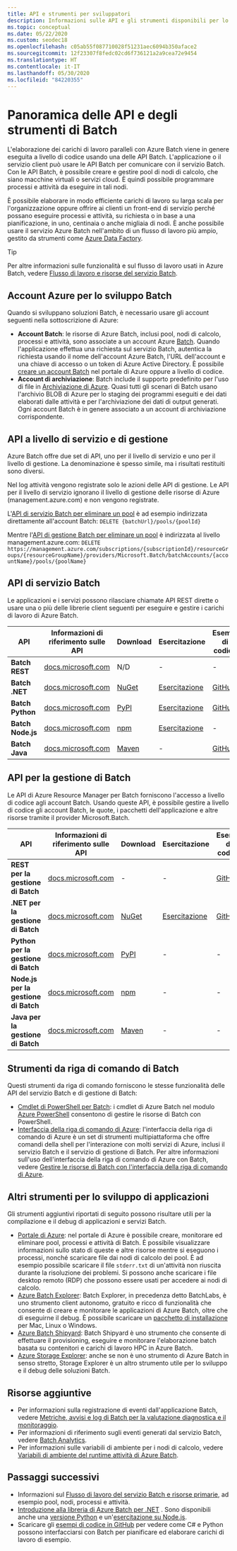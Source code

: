 ```yaml
---
title: API e strumenti per sviluppatori
description: Informazioni sulle API e gli strumenti disponibili per lo sviluppo di soluzioni con il servizio Azure Batch.
ms.topic: conceptual
ms.date: 05/22/2020
ms.custom: seodec18
ms.openlocfilehash: c05ab55f087710028f51231aec6094b350aface2
ms.sourcegitcommit: 12f23307f8fedc02cd6f736121a2a9cea72e9454
ms.translationtype: HT
ms.contentlocale: it-IT
ms.lasthandoff: 05/30/2020
ms.locfileid: "84220355"
---
```

# <a name="overview-of-batch-apis-and-tools"></a>Panoramica delle API e degli strumenti di Batch

L'elaborazione dei carichi di lavoro paralleli con Azure Batch viene in genere eseguita a livello di codice usando una delle API Batch. L'applicazione o il servizio client può usare le API Batch per comunicare con il servizio Batch. Con le API Batch, è possibile creare e gestire pool di nodi di calcolo, che siano macchine virtuali o servizi cloud. È quindi possibile programmare processi e attività da eseguire in tali nodi.

È possibile elaborare in modo efficiente carichi di lavoro su larga scala per l'organizzazione oppure offrire ai clienti un front-end di servizio perché possano eseguire processi e attività, su richiesta o in base a una pianificazione, in uno, centinaia o anche migliaia di nodi. È anche possibile usare il servizio Azure Batch nell'ambito di un flusso di lavoro più ampio, gestito da strumenti come [Azure Data Factory](../data-factory/transform-data-using-dotnet-custom-activity.md?toc=%2fazure%2fbatch%2ftoc.json).

> [!TIP]
> Per altre informazioni sulle funzionalità e sul flusso di lavoro usati in Azure Batch, vedere [Flusso di lavoro e risorse del servizio Batch](batch-service-workflow-features.md).

## <a name="azure-accounts-for-batch-development"></a>Account Azure per lo sviluppo Batch

Quando si sviluppano soluzioni Batch, è necessario usare gli account seguenti nella sottoscrizione di Azure:

- **Account Batch**: le risorse di Azure Batch, inclusi pool, nodi di calcolo, processi e attività, sono associate a un account Azure [Batch](accounts.md). Quando l'applicazione effettua una richiesta sul servizio Batch, autentica la richiesta usando il nome dell'account Azure Batch, l'URL dell'account e una chiave di accesso o un token di Azure Active Directory. È possibile [creare un account Batch](batch-account-create-portal.md) nel portale di Azure oppure a livello di codice.
- **Account di archiviazione**: Batch include il supporto predefinito per l'uso di file in [Archiviazione di Azure](../storage/index.yml). Quasi tutti gli scenari di Batch usano l'archivio BLOB di Azure per lo staging dei programmi eseguiti e dei dati elaborati dalle attività e per l'archiviazione dei dati di output generati. Ogni account Batch è in genere associato a un account di archiviazione corrispondente.

## <a name="service-level-and-management-level-apis"></a>API a livello di servizio e di gestione

Azure Batch offre due set di API, uno per il livello di servizio e uno per il livello di gestione. La denominazione è spesso simile, ma i risultati restituiti sono diversi.

Nel log attività vengono registrate solo le azioni delle API di gestione. Le API per il livello di servizio ignorano il livello di gestione delle risorse di Azure (management.azure.com) e non vengono registrate.

L'[API di servizio Batch per eliminare un pool](https://docs.microsoft.com/rest/api/batchservice/pool/delete) è ad esempio indirizzata direttamente all'account Batch: `DELETE {batchUrl}/pools/{poolId}`

Mentre l'[API di gestione Batch per eliminare un pool](https://docs.microsoft.com/rest/api/batchmanagement/pool/delete) è indirizzata al livello management.azure.com: `DELETE https://management.azure.com/subscriptions/{subscriptionId}/resourceGroups/{resourceGroupName}/providers/Microsoft.Batch/batchAccounts/{accountName}/pools/{poolName}`

## <a name="batch-service-apis"></a>API di servizio Batch

Le applicazioni e i servizi possono rilasciare chiamate API REST dirette o usare una o più delle librerie client seguenti per eseguire e gestire i carichi di lavoro di Azure Batch.

| API | Informazioni di riferimento sulle API | Download | Esercitazione | Esempi di codice | Altre informazioni |
| --- | --- | --- | --- | --- | --- |
| **Batch REST** |[docs.microsoft.com](https://docs.microsoft.com/rest/api/batchservice/) |N/D |- |- | [Versioni supportate](/rest/api/batchservice/batch-service-rest-api-versioning) |
| **Batch .NET** |[docs.microsoft.com](https://docs.microsoft.com/dotnet/api/overview/azure/batch?view=azure-dotnet) |[NuGet](https://www.nuget.org/packages/Microsoft.Azure.Batch/) |[Esercitazione](tutorial-parallel-dotnet.md) |[GitHub](https://github.com/Azure-Samples/azure-batch-samples/tree/master/CSharp) | [Note sulla versione](https://aka.ms/batch-net-dataplane-changelog) |
| **Batch Python** |[docs.microsoft.com](https://docs.microsoft.com/python/api/overview/azure/batch/client?view=azure-python) |[PyPI](https://pypi.org/project/azure-batch/) |[Esercitazione](tutorial-parallel-python.md)|[GitHub](https://github.com/Azure-Samples/azure-batch-samples/tree/master/Python/Batch) | [File Leggimi](https://github.com/Azure/azure-sdk-for-python/blob/master/sdk/batch/azure-batch/README.md) |
| **Batch Node.js** |[docs.microsoft.com](https://docs.microsoft.com/javascript/api/overview/azure/batch/client?view=azure-node-latest) |[npm](https://www.npmjs.com/package/azure-batch) |[Esercitazione](batch-nodejs-get-started.md) |- | [File Leggimi](https://github.com/Azure/azure-sdk-for-node/tree/master/lib/services/batch) |
| **Batch Java** |[docs.microsoft.com](https://docs.microsoft.com/java/api/overview/azure/batch?view=azure-java-stable) |[Maven](https://search.maven.org/search?q=a:azure-batch) |- |[GitHub](https://github.com/Azure-Samples/azure-batch-samples/tree/master/Java) | [File Leggimi](https://github.com/Azure/azure-batch-sdk-for-java)|

## <a name="batch-management-apis"></a>API per la gestione di Batch

Le API di Azure Resource Manager per Batch forniscono l'accesso a livello di codice agli account Batch. Usando queste API, è possibile gestire a livello di codice gli account Batch, le quote, i pacchetti dell'applicazione e altre risorse tramite il provider Microsoft.Batch.  

| API | Informazioni di riferimento sulle API | Download | Esercitazione | Esempi di codice |
| --- | --- | --- | --- | --- |
| **REST per la gestione di Batch** |[docs.microsoft.com](https://docs.microsoft.com/rest/api/batchmanagement/) |- |- |[GitHub](https://github.com/Azure-Samples/batch-dotnet-manage-batch-accounts) |
| **.NET per la gestione di Batch** |[docs.microsoft.com](https://docs.microsoft.com/dotnet/api/overview/azure/batch/management?view=azure-dotnet) |[NuGet](https://www.nuget.org/packages/Microsoft.Azure.Management.Batch/) | [Esercitazione](batch-management-dotnet.md) |[GitHub](https://github.com/Azure-Samples/azure-batch-samples/tree/master/CSharp) |
| **Python per la gestione di Batch** |[docs.microsoft.com](https://docs.microsoft.com/python/api/overview/azure/batch/management?view=azure-python) |[PyPI](https://pypi.org/project/azure-mgmt-batch/) |- |- |
| **Node.js per la gestione di Batch** |[docs.microsoft.com](https://docs.microsoft.com/javascript/api/overview/azure/batch/management?view=azure-node-latest) |[npm](https://www.npmjs.com/package/azure-arm-batch) |- |- | 
| **Java per la gestione di Batch** |[docs.microsoft.com](https://docs.microsoft.com/java/api/overview/azure/batch/management?view=azure-java-stable) |[Maven](https://search.maven.org/search?q=a:azure-batch) |- |- |

## <a name="batch-command-line-tools"></a>Strumenti da riga di comando di Batch

Questi strumenti da riga di comando forniscono le stesse funzionalità delle API del servizio Batch e di gestione di Batch: 

- [Cmdlet di PowerShell per Batch](https://docs.microsoft.com/powershell/module/az.batch/): i cmdlet di Azure Batch nel modulo [Azure PowerShell](/powershell/azure/overview) consentono di gestire le risorse di Batch con PowerShell.
- [Interfaccia della riga di comando di Azure](/cli/azure): l'interfaccia della riga di comando di Azure è un set di strumenti multipiattaforma che offre comandi della shell per l'interazione con molti servizi di Azure, inclusi il servizio Batch e il servizio di gestione di Batch. Per altre informazioni sull'uso dell'interfaccia della riga di comando di Azure con Batch, vedere [Gestire le risorse di Batch con l'interfaccia della riga di comando di Azure](batch-cli-get-started.md).

## <a name="other-tools-for-application-development"></a>Altri strumenti per lo sviluppo di applicazioni

Gli strumenti aggiuntivi riportati di seguito possono risultare utili per la compilazione e il debug di applicazioni e servizi Batch.

- [Portale di Azure](https://portal.azure.com/): nel portale di Azure è possibile creare, monitorare ed eliminare pool, processi e attività di Batch. È possibile visualizzare informazioni sullo stato di queste e altre risorse mentre si eseguono i processi, nonché scaricare file dai nodi di calcolo dei pool. È ad esempio possibile scaricare il file `stderr.txt` di un'attività non riuscita durante la risoluzione dei problemi. Si possono anche scaricare i file desktop remoto (RDP) che possono essere usati per accedere ai nodi di calcolo.
- [Azure Batch Explorer](https://azure.github.io/BatchExplorer/): Batch Explorer, in precedenza detto BatchLabs, è uno strumento client autonomo, gratuito e ricco di funzionalità che consente di creare e monitorare le applicazioni di Azure Batch, oltre che di eseguirne il debug. È possibile scaricare un [pacchetto di installazione](https://azure.github.io/BatchExplorer/) per Mac, Linux o Windows.
- [Azure Batch Shipyard](https://github.com/Azure/batch-shipyard): Batch Shipyard è uno strumento che consente di effettuare il provisioning, eseguire e monitorare l'elaborazione batch basata su contenitori e carichi di lavoro HPC in Azure Batch.
- [Azure Storage Explorer](https://azure.microsoft.com/features/storage-explorer/): anche se non è uno strumento di Azure Batch in senso stretto, Storage Explorer è un altro strumento utile per lo sviluppo e il debug delle soluzioni Batch.

## <a name="additional-resources"></a>Risorse aggiuntive

- Per informazioni sulla registrazione di eventi dall'applicazione Batch, vedere [Metriche, avvisi e log di Batch per la valutazione diagnostica e il monitoraggio](batch-diagnostics.md).
- Per informazioni di riferimento sugli eventi generati dal servizio Batch, vedere [Batch Analytics](batch-analytics.md).
- Per informazioni sulle variabili di ambiente per i nodi di calcolo, vedere [Variabili di ambiente del runtime attività di Azure Batch](batch-compute-node-environment-variables.md).

## <a name="next-steps"></a>Passaggi successivi

- Informazioni sul [Flusso di lavoro del servizio Batch e risorse primarie](batch-service-workflow-features.md), ad esempio pool, nodi, processi e attività.
- [Introduzione alla libreria di Azure Batch per .NET](tutorial-parallel-dotnet.md) . Sono disponibili anche una [versione Python](tutorial-parallel-python.md) e un'[esercitazione su Node.js](batch-nodejs-get-started.md).
- Scaricare gli [esempi di codice in GitHub](https://github.com/Azure-Samples/azure-batch-samples) per vedere come C# e Python possono interfacciarsi con Batch per pianificare ed elaborare carichi di lavoro di esempio.
